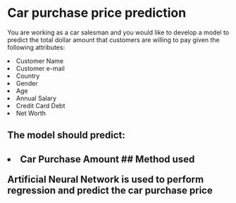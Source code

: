 # Car purchase price prediction
You are working as a car salesman and you would like to develop a model to predict the total dollar amount that customers are willing to pay given the following attributes:

<li>Customer Name <br>
<li>Customer e-mail <br>
<li>Country <br>
<li>Gender <br>
<li>Age <br>
<li>Annual Salary <br>
<li>Credit Card Debt <br>
<li>Net Worth 
<br>
<h2>The model should predict:<h2>
<li>Car Purchase Amount
## Method used
<p>Artificial Neural Network is used to perform regression and
predict the car purchase price
